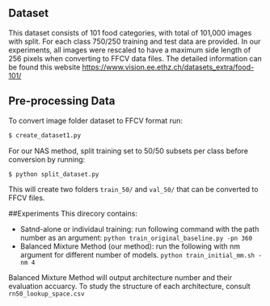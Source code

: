 ## Dataset
This dataset consists of 101 food categories, with total of 101,000 images with split. For each class 750/250 training and test data are provided. In our experiments, all images were rescaled to have a maximum side length of 256 pixels when converting to FFCV data files. The detailed information can be found this website https://www.vision.ee.ethz.ch/datasets_extra/food-101/

## Pre-processing Data
To convert image folder dataset to FFCV format run:

```bash
$ create_dataset1.py
```

For our NAS method, split training set to 50/50 subsets per class before conversion by running: 

```bash
$ python split_dataset.py
```

This will create two folders `train_50/` and `val_50/` that can be converted to FFCV files.

##Experiments
This direcory contains:
*  Satnd-alone or individaul training: run following command with the path number as an argument:
``` python train_original_baseline.py -pn 360 ``` 
* Balanced Mixture Method (our method): run the following with nm argument for different number of models. ```python train_initial_mm.sh -nm 4``` 

Balanced Mixture Method will output architecture number and their evaluation accuarcy. To study the structure of each architecture, consult ``` rn50_lookup_space.csv  ```

